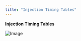 ```yaml
---
title: "Injection Timing Tables"
---
```


**Injection Timing Tables**&nbsp;


![Image](</lib/AAAA101.jpg>)


